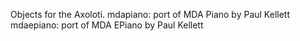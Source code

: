 Objects for the Axoloti.
mdapiano: port of MDA Piano by Paul Kellett
mdaepiano: port of MDA EPiano by Paul Kellett


